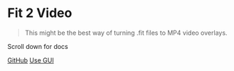 # **Fit 2 Video**

> This might be the best way of turning .fit files to MP4 video overlays.

Scroll down for docs

[GitHub](https://github.com/Haozhe-Li/fit2video)
[Use GUI](https://fit2video.com/generator/index.html)
